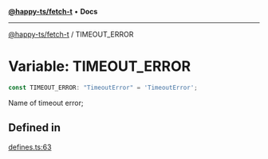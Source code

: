 [**@happy-ts/fetch-t**](../README.md) • **Docs**

***

[@happy-ts/fetch-t](../README.md) / TIMEOUT\_ERROR

# Variable: TIMEOUT\_ERROR

```ts
const TIMEOUT_ERROR: "TimeoutError" = 'TimeoutError';
```

Name of timeout error;

## Defined in

[defines.ts:63](https://github.com/JiangJie/fetch-t/blob/9e5d8bc709fe9cc1630d97e0ca16ef403ee959bb/src/fetch/defines.ts#L63)
